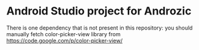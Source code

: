 Android Studio project for Androzic
===================================

There is one dependency that is not present in this repository: you should manually fetch color-picker-view library from https://code.google.com/p/color-picker-view/

